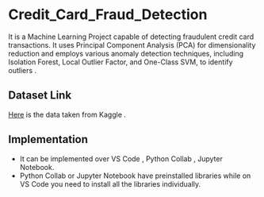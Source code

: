 # Credit_Card_Fraud_Detection
It is a Machine Learning Project capable of  detecting fraudulent credit card transactions. It uses Principal Component Analysis (PCA) for dimensionality reduction and employs various anomaly detection techniques, including Isolation Forest, Local Outlier Factor, and One-Class SVM, to identify outliers .

## Dataset Link 
[Here](https://www.kaggle.com/datasets/mlg-ulb/creditcardfraud) is the data taken from Kaggle .

## Implementation
- It can be implemented over VS Code , Python Collab , Jupyter Notebook.
- Python Collab or Jupyter Notebook have preinstalled libraries while on VS Code you need to install all the libraries individually.
